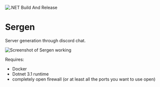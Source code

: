 ![.NET Build And Release](https://github.com/tomhobson/Sergen/workflows/.NET%20Build%20And%20Release/badge.svg)

# Sergen
Server generation through discord chat.

![Screenshot of Sergen working](https://github.com/tomhobson/Sergen/blob/master/screenshots/screenshot.png)

Requires:
* Docker
* Dotnet 3.1 runtime
* completely open firewall (or at least all the ports you want to use open)
